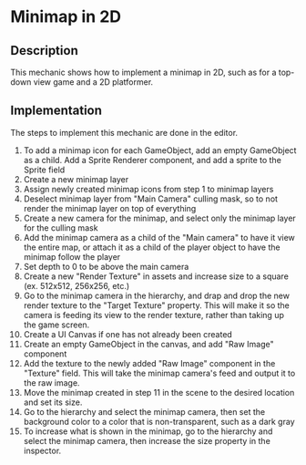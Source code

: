 # Minimap in 2D

## Description
This mechanic shows how to implement a minimap in 2D, such as for a top-down view game and a 2D platformer.

## Implementation
The steps to implement this mechanic are done in the editor.
1. To add a minimap icon for each GameObject, add an empty GameObject as a child. Add a Sprite
Renderer component, and add a sprite to the Sprite field
2. Create a new minimap layer
3. Assign newly created minimap icons from step 1 to minimap layers
4. Deselect minimap layer from "Main Camera" culling mask, so to not render the minimap layer on top of everything
5. Create a new camera for the minimap, and select only the minimap layer for the culling mask
6. Add the minimap camera as a child of the "Main camera" to have it view the entire map, or attach it as a child of the player object to have the minimap follow the player
7. Set depth to 0 to be above the main camera
8. Create a new "Render Texture" in assets and increase size to a square (ex. 512x512, 256x256, etc.)
9. Go to the minimap camera in the hierarchy, and drap and drop the new render texture to the "Target Texture" property. This will make it so the camera is feeding its view to the render texture, rather than taking up the game screen.
10. Create a UI Canvas if one has not already been created
11. Create an empty GameObject in the canvas, and add "Raw Image" component
12. Add the texture to the newly added "Raw Image" component in the "Texture" field. This will take the minimap camera's feed and output it to the raw image.
13. Move the minimap created in step 11 in the scene to the desired location and set its size.
14. Go to the hierarchy and select the minimap camera, then set the background color to a color that
is non-transparent, such as a dark gray
15. To increase what is shown in the minimap, go to the hierarchy and select the minimap camera, then increase the size property in the inspector.

